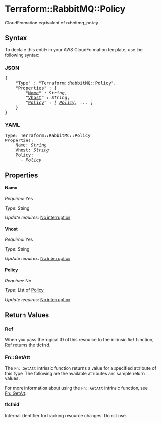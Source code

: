 # Terraform::RabbitMQ::Policy

CloudFormation equivalent of rabbitmq_policy

## Syntax

To declare this entity in your AWS CloudFormation template, use the following syntax:

### JSON

<pre>
{
    "Type" : "Terraform::RabbitMQ::Policy",
    "Properties" : {
        "<a href="#name" title="Name">Name</a>" : <i>String</i>,
        "<a href="#vhost" title="Vhost">Vhost</a>" : <i>String</i>,
        "<a href="#policy" title="Policy">Policy</a>" : <i>[ <a href="policy.md">Policy</a>, ... ]</i>
    }
}
</pre>

### YAML

<pre>
Type: Terraform::RabbitMQ::Policy
Properties:
    <a href="#name" title="Name">Name</a>: <i>String</i>
    <a href="#vhost" title="Vhost">Vhost</a>: <i>String</i>
    <a href="#policy" title="Policy">Policy</a>: <i>
      - <a href="policy.md">Policy</a></i>
</pre>

## Properties

#### Name

_Required_: Yes

_Type_: String

_Update requires_: [No interruption](https://docs.aws.amazon.com/AWSCloudFormation/latest/UserGuide/using-cfn-updating-stacks-update-behaviors.html#update-no-interrupt)

#### Vhost

_Required_: Yes

_Type_: String

_Update requires_: [No interruption](https://docs.aws.amazon.com/AWSCloudFormation/latest/UserGuide/using-cfn-updating-stacks-update-behaviors.html#update-no-interrupt)

#### Policy

_Required_: No

_Type_: List of <a href="policy.md">Policy</a>

_Update requires_: [No interruption](https://docs.aws.amazon.com/AWSCloudFormation/latest/UserGuide/using-cfn-updating-stacks-update-behaviors.html#update-no-interrupt)

## Return Values

### Ref

When you pass the logical ID of this resource to the intrinsic `Ref` function, Ref returns the tfcfnid.

### Fn::GetAtt

The `Fn::GetAtt` intrinsic function returns a value for a specified attribute of this type. The following are the available attributes and sample return values.

For more information about using the `Fn::GetAtt` intrinsic function, see [Fn::GetAtt](https://docs.aws.amazon.com/AWSCloudFormation/latest/UserGuide/intrinsic-function-reference-getatt.html).

#### tfcfnid

Internal identifier for tracking resource changes. Do not use.

